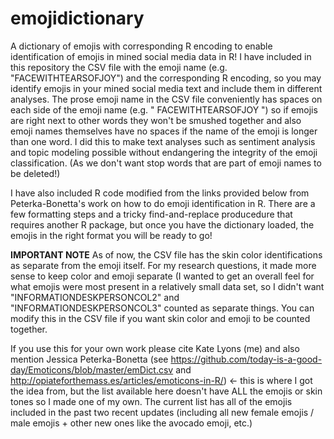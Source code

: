 # emojidictionary
A dictionary of emojis with corresponding R encoding to enable identification of emojis in mined social media data in R!
I have included in this repository the CSV file with the emoji name (e.g. "FACEWITHTEARSOFJOY") and the corresponding R
encoding, so you may identify emojis in your mined social media text and include them in different analyses. The prose
emoji name in the CSV file conveniently has spaces on each side of the emoji name (e.g. " FACEWITHTEARSOFJOY ") so if emojis
are right next to other words they won't be smushed together and also emoji names themselves have no spaces if the name of the
emoji is longer than one word. I did this to make text analyses such as sentiment analysis and topic modeling possible without
endangering the integrity of the emoji classification. (As we don't want stop words that are part of emoji names to be deleted!)

I have also included R code modified from the links provided below from Peterka-Bonetta's work on how to do emoji identification in R. There are a few formatting steps and a tricky find-and-replace producedure that requires another R package, but once you have the dictionary loaded, the emojis in the right format you will be ready to go!

**IMPORTANT NOTE** As of now, the CSV file has the skin color identifications as separate from the emoji itself. For my research questions, it made more sense to keep color and emoji separate (I wanted to get an overall feel for what emojis were most present in a relatively small data set, so I didn't want "INFORMATIONDESKPERSONCOL2" and "INFORMATIONDESKPERSONCOL3" counted as separate things. You can modify this in the CSV file if you want skin color and emoji to be counted together.

If you use this for your own work please cite Kate Lyons (me) and also mention Jessica Peterka-Bonetta
(see https://github.com/today-is-a-good-day/Emoticons/blob/master/emDict.csv and 
http://opiateforthemass.es/articles/emoticons-in-R/) <- this is where I got the idea from, but the list available here doesn't 
have ALL the emojis or skin tones so I made one of my own. The current list has all of the emojis included in the past two recent updates (including all new female emojis / male emojis + other new ones like the avocado emoji, etc.)
